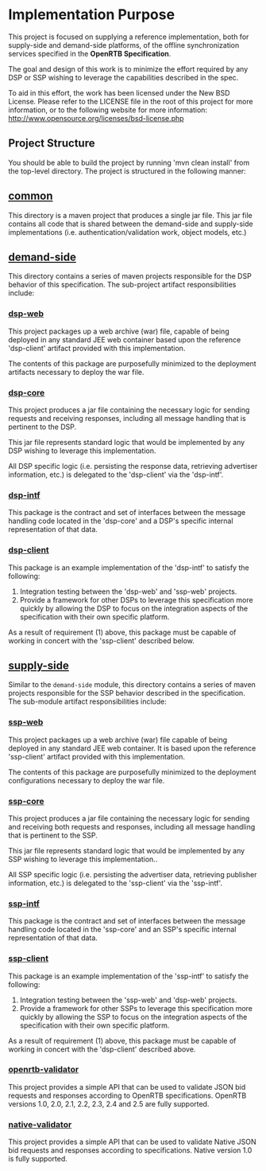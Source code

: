 # Implementation Purpose
This project is focused on supplying a reference implementation,
both for supply-side and demand-side platforms, of the offline
synchronization services specified in the **OpenRTB Specification**.

The goal and design of this work is to minimize the effort required
by any DSP or SSP wishing to leverage the capabilities described
in the spec.

To aid in this effort, the work has been licensed under the New BSD
License.  Please refer to the LICENSE file in the root of this
project for more information, or to the following website for more
information: http://www.opensource.org/licenses/bsd-license.php

## Project Structure
You should be able to build the project by running 'mvn clean
install' from the top-level directory.  The project is structured
in the following manner:

## [common](https://github.com/jm3/openrtb2x/tree/2.0/common)
This directory is a maven project that produces a single jar file.
This jar file contains all code that is shared between the demand-side
and supply-side implementations (i.e. authentication/validation
work, object models, etc.)

## [demand-side](https://github.com/jm3/openrtb2x/tree/2.0/demand-side)
This directory contains a series of maven projects responsible for
the DSP behavior of this specification.  The sub-project artifact
responsibilities include:

### [dsp-web](https://github.com/openrtb/openrtb2x/tree/2.0/demand-side/dsp-web)
This project packages up a web archive (war) file, capable of being
deployed in any standard JEE web container based upon the reference
'dsp-client' artifact provided with this implementation.

The contents of this package are purposefully minimized to the 
deployment artifacts necessary to deploy the war file.

### [dsp-core](https://github.com/openrtb/openrtb2x/tree/2.0/demand-side/dsp-core)
This project produces a jar file containing the necessary logic for
sending requests and receiving responses, including all message
handling that is pertinent to the DSP.

This jar file represents standard logic that would be implemented
by any DSP wishing to leverage this implementation.

All DSP specific logic (i.e. persisting the response data, retrieving 
advertiser information, etc.) is delegated to the 'dsp-client' via the 
'dsp-intf'.

### [dsp-intf](https://github.com/openrtb/openrtb2x/tree/2.0/demand-side/dsp-intf)
This package is the contract and set of interfaces between the message 
handling code located in the 'dsp-core' and a DSP's specific internal 
representation of that data.

### [dsp-client](https://github.com/openrtb/openrtb2x/tree/2.0/demand-side/dsp-client)
This package is an example implementation of the 'dsp-intf' to satisfy 
the following:
1) Integration testing between the 'dsp-web' and 'ssp-web' projects.
2) Provide a framework for other DSPs to leverage this specification more 
   quickly by allowing the DSP to focus on the integration aspects of the 
   specification with their own specific platform.

As a result of requirement (1) above, this package must be capable of 
working in concert with the 'ssp-client' described below.

## [supply-side](https://github.com/jm3/openrtb2x/tree/2.0/supply-side)
Similar to the `demand-side` module, this directory contains a series of 
maven projects responsible for the SSP behavior described in the 
specification.  The sub-module artifact responsibilities include:

### [ssp-web](https://github.com/jm3/openrtb2x/tree/2.0/supply-side/ssp-web)
This project packages up a web archive (war) file capable of being
deployed in any standard JEE web container.  It is based upon the
reference 'ssp-client' artifact provided with this implementation.

The contents of this package are purposefully minimized to the
deployment configurations necessary to deploy the war file.

### [ssp-core](https://github.com/jm3/openrtb2x/tree/2.0/supply-side/ssp-core)
This project produces a jar file containing the necessary logic for
sending and receiving both requests and responses, including all
message handling that is pertinent to the SSP.

This jar file represents standard logic that would be implemented
by any SSP wishing to leverage this implementation..

All SSP specific logic (i.e. persisting the advertiser data,
retrieving publisher information, etc.) is delegated to the
'ssp-client' via the 'ssp-intf'.

### [ssp-intf](https://github.com/jm3/openrtb2x/tree/2.0/supply-side/ssp-intf)
This package is the contract and set of interfaces between the
message handling code located in the 'ssp-core' and an SSP's specific
internal representation of that data.

### [ssp-client](https://github.com/jm3/openrtb2x/tree/2.0/supply-side/ssp-client)
This package is an example implementation of the 'ssp-intf' to satisfy 
the following:
1. Integration testing between the 'ssp-web' and 'dsp-web' projects.
2. Provide a framework for other SSPs to leverage this specification more 
quickly by allowing the SSP to focus on the integration aspects of the 
specification with their own specific platform.

As a result of requirement (1) above, this package must be capable
of working in concert with the 'dsp-client' described above.

### [openrtb-validator](https://github.com/openrtb/openrtb2x/tree/2.0/openrtb-validator)
This project provides a simple API that can be used to validate
JSON bid requests and responses according to OpenRTB specifications.
OpenRTB versions 1.0, 2.0, 2.1, 2.2, 2.3, 2.4 and 2.5 are fully supported.

### [native-validator](https://github.com/openrtb/openrtb2x/tree/2.0/native-validator)
This project provides a simple API that can be used to validate
Native JSON bid requests and responses according to specifications.
Native version 1.0 is fully supported.
